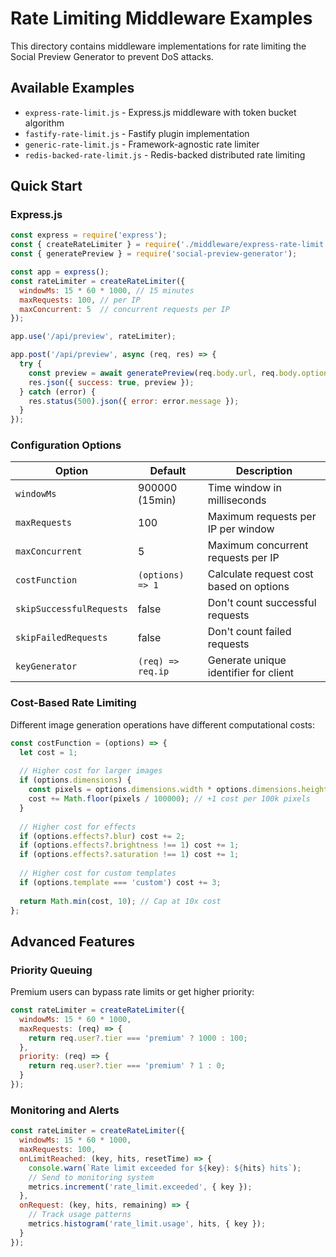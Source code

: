 # Rate Limiting Middleware Examples

This directory contains middleware implementations for rate limiting the Social Preview Generator to prevent DoS attacks.

## Available Examples

- `express-rate-limit.js` - Express.js middleware with token bucket algorithm
- `fastify-rate-limit.js` - Fastify plugin implementation  
- `generic-rate-limit.js` - Framework-agnostic rate limiter
- `redis-backed-rate-limit.js` - Redis-backed distributed rate limiting

## Quick Start

### Express.js

```javascript
const express = require('express');
const { createRateLimiter } = require('./middleware/express-rate-limit');
const { generatePreview } = require('social-preview-generator');

const app = express();
const rateLimiter = createRateLimiter({
  windowMs: 15 * 60 * 1000, // 15 minutes
  maxRequests: 100, // per IP
  maxConcurrent: 5  // concurrent requests per IP
});

app.use('/api/preview', rateLimiter);

app.post('/api/preview', async (req, res) => {
  try {
    const preview = await generatePreview(req.body.url, req.body.options);
    res.json({ success: true, preview });
  } catch (error) {
    res.status(500).json({ error: error.message });
  }
});
```

### Configuration Options

| Option | Default | Description |
|--------|---------|-------------|
| `windowMs` | 900000 (15min) | Time window in milliseconds |
| `maxRequests` | 100 | Maximum requests per IP per window |
| `maxConcurrent` | 5 | Maximum concurrent requests per IP |
| `costFunction` | `(options) => 1` | Calculate request cost based on options |
| `skipSuccessfulRequests` | false | Don't count successful requests |
| `skipFailedRequests` | false | Don't count failed requests |
| `keyGenerator` | `(req) => req.ip` | Generate unique identifier for client |

### Cost-Based Rate Limiting

Different image generation operations have different computational costs:

```javascript
const costFunction = (options) => {
  let cost = 1;
  
  // Higher cost for larger images
  if (options.dimensions) {
    const pixels = options.dimensions.width * options.dimensions.height;
    cost += Math.floor(pixels / 100000); // +1 cost per 100k pixels
  }
  
  // Higher cost for effects
  if (options.effects?.blur) cost += 2;
  if (options.effects?.brightness !== 1) cost += 1;
  if (options.effects?.saturation !== 1) cost += 1;
  
  // Higher cost for custom templates
  if (options.template === 'custom') cost += 3;
  
  return Math.min(cost, 10); // Cap at 10x cost
};
```

## Advanced Features

### Priority Queuing

Premium users can bypass rate limits or get higher priority:

```javascript
const rateLimiter = createRateLimiter({
  windowMs: 15 * 60 * 1000,
  maxRequests: (req) => {
    return req.user?.tier === 'premium' ? 1000 : 100;
  },
  priority: (req) => {
    return req.user?.tier === 'premium' ? 1 : 0;
  }
});
```

### Monitoring and Alerts

```javascript
const rateLimiter = createRateLimiter({
  windowMs: 15 * 60 * 1000,
  maxRequests: 100,
  onLimitReached: (key, hits, resetTime) => {
    console.warn(`Rate limit exceeded for ${key}: ${hits} hits`);
    // Send to monitoring system
    metrics.increment('rate_limit.exceeded', { key });
  },
  onRequest: (key, hits, remaining) => {
    // Track usage patterns
    metrics.histogram('rate_limit.usage', hits, { key });
  }
});
```